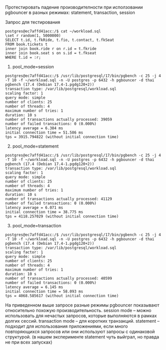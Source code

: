 
Протестировать падение производителности при исползовании pgbouncer в разных режимах: statement, transaction, session

Запрос для тестирования

```
postgres@ec7affd41acc:/$ cat ~/workload.sql 
\set r random(1, 5000000) 
SELECT t.id, t.fkRide, t.fio, t.contact, t.fkSeat 
FROM book.tickets t 
inner join book.ride r on r.id = t.fkride 
inner join book.seat s on s.id = t.fkseat 
WHERE t.id = :r;
```

1. pool_mode=session
```
postgres@ec7affd41acc:/$ /usr/lib/postgresql/17/bin/pgbench -c 25 -j 4 -T 10 -f ~/workload.sql -n -U postgres -p 6432 -h pgbouncer -d thai
pgbench (17.4 (Debian 17.4-1.pgdg120+2))
transaction type: /var/lib/postgresql/workload.sql
scaling factor: 1
query mode: simple
number of clients: 25
number of threads: 4
maximum number of tries: 1
duration: 10 s
number of transactions actually processed: 39059
number of failed transactions: 0 (0.000%)
latency average = 6.384 ms
initial connection time = 51.586 ms
tps = 3915.794822 (without initial connection time)
```

2. pool_mode=statement
```
postgres@ec7affd41acc:/$ /usr/lib/postgresql/17/bin/pgbench -c 25 -j 4 -T 10 -f ~/workload.sql -n -U postgres -p 6432 -h pgbouncer -d thai
pgbench (17.4 (Debian 17.4-1.pgdg120+2))
transaction type: /var/lib/postgresql/workload.sql
scaling factor: 1
query mode: simple
number of clients: 25
number of threads: 4
maximum number of tries: 1
duration: 10 s
number of transactions actually processed: 41129
number of failed transactions: 0 (0.000%)
latency average = 6.071 ms
initial connection time = 38.775 ms
tps = 4118.257029 (without initial connection time)
```

3. pool_mode=transaction
```
postgres@ec7affd41acc:/$ /usr/lib/postgresql/17/bin/pgbench -c 25 -j 4 -T 10 -f ~/workload.sql -n -U postgres -p 6432 -h pgbouncer -d thai
pgbench (17.4 (Debian 17.4-1.pgdg120+2))
transaction type: /var/lib/postgresql/workload.sql
scaling factor: 1
query mode: simple
number of clients: 25
number of threads: 4
maximum number of tries: 1
duration: 10 s
number of transactions actually processed: 40599
number of failed transactions: 0 (0.000%)
latency average = 6.145 ms
initial connection time = 58.093 ms
tps = 4068.585617 (without initial connection time)
```

На приведенном выше запросе разные режимы pgbouncer показывают относительно похожую производительность.
session mode – можно использовать для нечастых запросов, которые выполняются в рамках долгих сессий.
transaction mode – для коротких транзакций.
statement – подходит для использования приложениями, если много повторяющихся запросов или они используют запросы с одинаковой структурой. (в нашем эксперименте statement чуть выйграл, но правда не при всех запусках)
